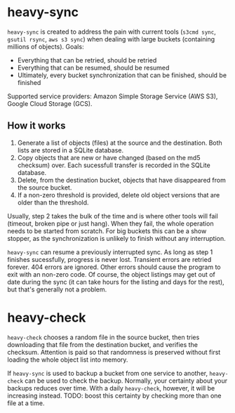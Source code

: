 # heavy-sync

`heavy-sync` is created to address the pain with current tools (`s3cmd sync`,
`gsutil rsync`, `aws s3 sync`) when dealing with large buckets (containing
millions of objects). Goals:

  - Everything that can be retried, should be retried
  - Everything that can be resumed, should be resumed
  - Ultimately, every bucket synchronization that can be finished, should be
    finished

Supported service providers: Amazon Simple Storage Service (AWS S3), Google
Cloud Storage (GCS).

## How it works

 1. Generate a list of objects (files) at the source and the destination. Both
    lists are stored in a SQLite database.
 2. Copy objects that are new or have changed (based on the md5 checksum) over.
    Each sucessfull transfer is recorded in the SQLite database.
 3. Delete, from the destination bucket, objects that have disappeared from the
    source bucket.
 4. If a non-zero threshold is provided, delete old object versions that are
    older than the threshold.

Usually, step 2 takes the bulk of the time and is where other tools will fail
(timeout, broken pipe or just hang). When they fail, the whole operation needs
to be started from scratch. For big buckets this can be a show stopper, as the
synchronization is unlikely to finish without any interruption.

`heavy-sync` can resume a previously interrupted sync. As long as step 1
finishes sucessfully, progress is never lost. Transient errors are retried
forever. 404 errors are ignored. Other errors should cause the program to exit
with an non-zero code. Of course, the object listings may get out of date
during the sync (it can take hours for the listing and days for the rest), but
that's generally not a problem.

# heavy-check

`heavy-check` chooses a random file in the source bucket, then tries
downloading that file from the destination bucket, and verifies the checksum.
Attention is paid so that randomness is preserved without first loading the
whole object list into memory.

If `heavy-sync` is used to backup a bucket from one service to another,
`heavy-check` can be used to check the backup. Normally, your certainty about
your backups reduces over time. With a daily `heavy-check`, however, it will be
increasing instead. TODO: boost this certainty by checking more than one file
at a time.
